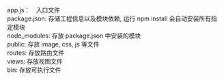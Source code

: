 app.js：　入口文件 <br/>
package.json: 存储工程信息以及模块依赖, 运行 npm install 会自动安装所有指定模块 <br/>
node_modules: 存放 package.json 中安装的模块 <br/>
public: 存放 image, css, js 等文件  <br/>
routes: 存放路由文件 <br/>
views: 存放视图文件  <br/>
bin: 存放可执行文件
